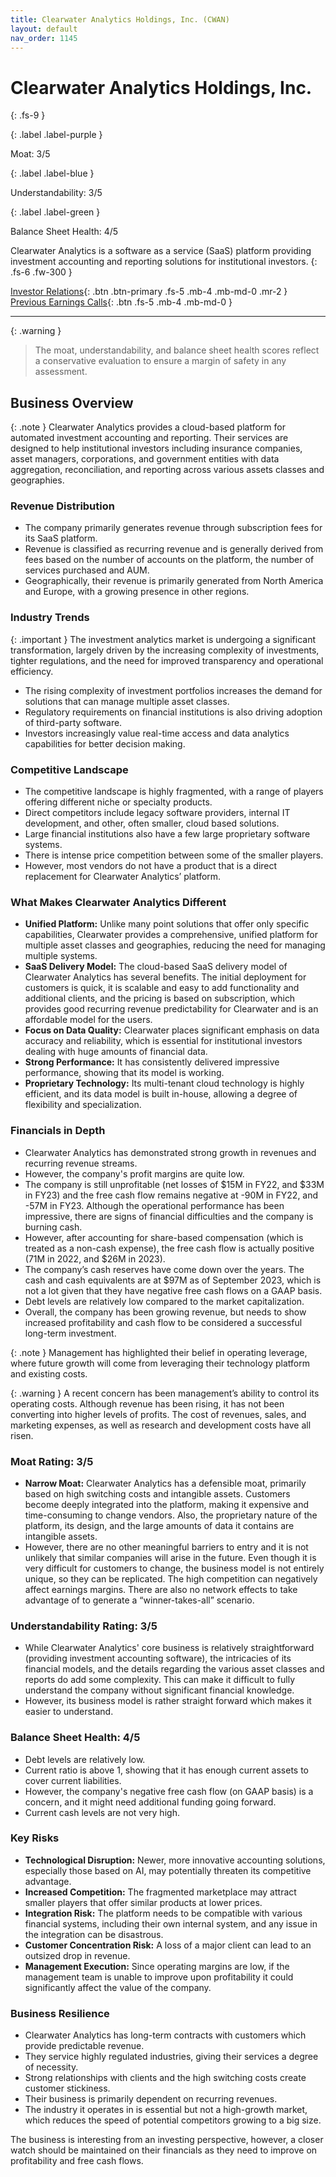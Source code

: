 ```yaml
---
title: Clearwater Analytics Holdings, Inc. (CWAN)
layout: default
nav_order: 1145
---
```


# Clearwater Analytics Holdings, Inc.
{: .fs-9 }

{: .label .label-purple }

Moat: 3/5

{: .label .label-blue }

Understandability: 3/5

{: .label .label-green }

Balance Sheet Health: 4/5

Clearwater Analytics is a software as a service (SaaS) platform providing investment accounting and reporting solutions for institutional investors.
{: .fs-6 .fw-300 }

[Investor Relations](https://www.google.com/search?q=CWAN+investor+relations){: .btn .btn-primary .fs-5 .mb-4 .mb-md-0 .mr-2 }
[Previous Earnings Calls](https://discountingcashflows.com/company/CWAN/transcripts/){: .btn .fs-5 .mb-4 .mb-md-0 }

---

{: .warning }
>The moat, understandability, and balance sheet health scores reflect a conservative evaluation to ensure a margin of safety in any assessment.



## Business Overview

{: .note }
Clearwater Analytics provides a cloud-based platform for automated investment accounting and reporting. Their services are designed to help institutional investors including insurance companies, asset managers, corporations, and government entities with data aggregation, reconciliation, and reporting across various assets classes and geographies.

### Revenue Distribution

*   The company primarily generates revenue through subscription fees for its SaaS platform.
*   Revenue is classified as recurring revenue and is generally derived from fees based on the number of accounts on the platform, the number of services purchased and AUM.
*   Geographically, their revenue is primarily generated from North America and Europe, with a growing presence in other regions.

### Industry Trends

{: .important }
The investment analytics market is undergoing a significant transformation, largely driven by the increasing complexity of investments, tighter regulations, and the need for improved transparency and operational efficiency.
*   The rising complexity of investment portfolios increases the demand for solutions that can manage multiple asset classes.
*   Regulatory requirements on financial institutions is also driving adoption of third-party software.
*   Investors increasingly value real-time access and data analytics capabilities for better decision making.

### Competitive Landscape

*   The competitive landscape is highly fragmented, with a range of players offering different niche or specialty products.
*   Direct competitors include legacy software providers, internal IT development, and other, often smaller, cloud based solutions.
*   Large financial institutions also have a few large proprietary software systems.
*   There is intense price competition between some of the smaller players.
*   However, most vendors do not have a product that is a direct replacement for Clearwater Analytics’ platform.

### What Makes Clearwater Analytics Different

*   **Unified Platform:** Unlike many point solutions that offer only specific capabilities, Clearwater provides a comprehensive, unified platform for multiple asset classes and geographies, reducing the need for managing multiple systems.
*   **SaaS Delivery Model:** The cloud-based SaaS delivery model of Clearwater Analytics has several benefits. The initial deployment for customers is quick, it is scalable and easy to add functionality and additional clients, and the pricing is based on subscription, which provides good recurring revenue predictability for Clearwater and is an affordable model for the users.
*   **Focus on Data Quality:** Clearwater places significant emphasis on data accuracy and reliability, which is essential for institutional investors dealing with huge amounts of financial data.
*   **Strong Performance:** It has consistently delivered impressive performance, showing that its model is working.
*   **Proprietary Technology:** Its multi-tenant cloud technology is highly efficient, and its data model is built in-house, allowing a degree of flexibility and specialization.

### Financials in Depth

*   Clearwater Analytics has demonstrated strong growth in revenues and recurring revenue streams.
*   However, the company's profit margins are quite low.
*   The company is still unprofitable (net losses of $15M in FY22, and $33M in FY23) and the free cash flow remains negative at -90M in FY22, and -57M in FY23. Although the operational performance has been impressive, there are signs of financial difficulties and the company is burning cash.
*  However, after accounting for share-based compensation (which is treated as a non-cash expense), the free cash flow is actually positive (71M in 2022, and $26M in 2023).
*  The company’s cash reserves have come down over the years. The cash and cash equivalents are at $97M as of September 2023, which is not a lot given that they have negative free cash flows on a GAAP basis.
*   Debt levels are relatively low compared to the market capitalization.
*   Overall, the company has been growing revenue, but needs to show increased profitability and cash flow to be considered a successful long-term investment.

{: .note }
Management has highlighted their belief in operating leverage, where future growth will come from leveraging their technology platform and existing costs.

{: .warning }
A recent concern has been management’s ability to control its operating costs. Although revenue has been rising, it has not been converting into higher levels of profits. The cost of revenues, sales, and marketing expenses, as well as research and development costs have all risen.

### Moat Rating: 3/5

*   **Narrow Moat:** Clearwater Analytics has a defensible moat, primarily based on high switching costs and intangible assets. Customers become deeply integrated into the platform, making it expensive and time-consuming to change vendors. Also, the proprietary nature of the platform, its design, and the large amounts of data it contains are intangible assets.
*  However, there are no other meaningful barriers to entry and it is not unlikely that similar companies will arise in the future. Even though it is very difficult for customers to change, the business model is not entirely unique, so they can be replicated. The high competition can negatively affect earnings margins. There are also no network effects to take advantage of to generate a “winner-takes-all” scenario.

### Understandability Rating: 3/5

*   While Clearwater Analytics' core business is relatively straightforward (providing investment accounting software), the intricacies of its financial models, and the details regarding the various asset classes and reports do add some complexity. This can make it difficult to fully understand the company without significant financial knowledge.
*  However, its business model is rather straight forward which makes it easier to understand.

### Balance Sheet Health: 4/5

*   Debt levels are relatively low.
*   Current ratio is above 1, showing that it has enough current assets to cover current liabilities.
*  However, the company's negative free cash flow (on GAAP basis) is a concern, and it might need additional funding going forward.
*   Current cash levels are not very high.

### Key Risks

*   **Technological Disruption:** Newer, more innovative accounting solutions, especially those based on AI, may potentially threaten its competitive advantage.
*  **Increased Competition:** The fragmented marketplace may attract smaller players that offer similar products at lower prices.
*   **Integration Risk:** The platform needs to be compatible with various financial systems, including their own internal system, and any issue in the integration can be disastrous.
*    **Customer Concentration Risk:** A loss of a major client can lead to an outsized drop in revenue. 
*   **Management Execution:** Since operating margins are low, if the management team is unable to improve upon profitability it could significantly affect the value of the company.

### Business Resilience

*   Clearwater Analytics has long-term contracts with customers which provide predictable revenue.
*    They service highly regulated industries, giving their services a degree of necessity.
*   Strong relationships with clients and the high switching costs create customer stickiness.
*   Their business is primarily dependent on recurring revenues.
*   The industry it operates in is essential but not a high-growth market, which reduces the speed of potential competitors growing to a big size.

The business is interesting from an investing perspective, however, a closer watch should be maintained on their financials as they need to improve on profitability and free cash flows.
